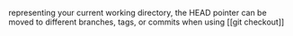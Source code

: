 representing your current working directory, the HEAD pointer can be moved to different branches, tags, or commits when using   [[git checkout]]